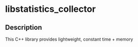 # libstatistics_collector

## Description
This C++ library provides lightweight, constant time + memory